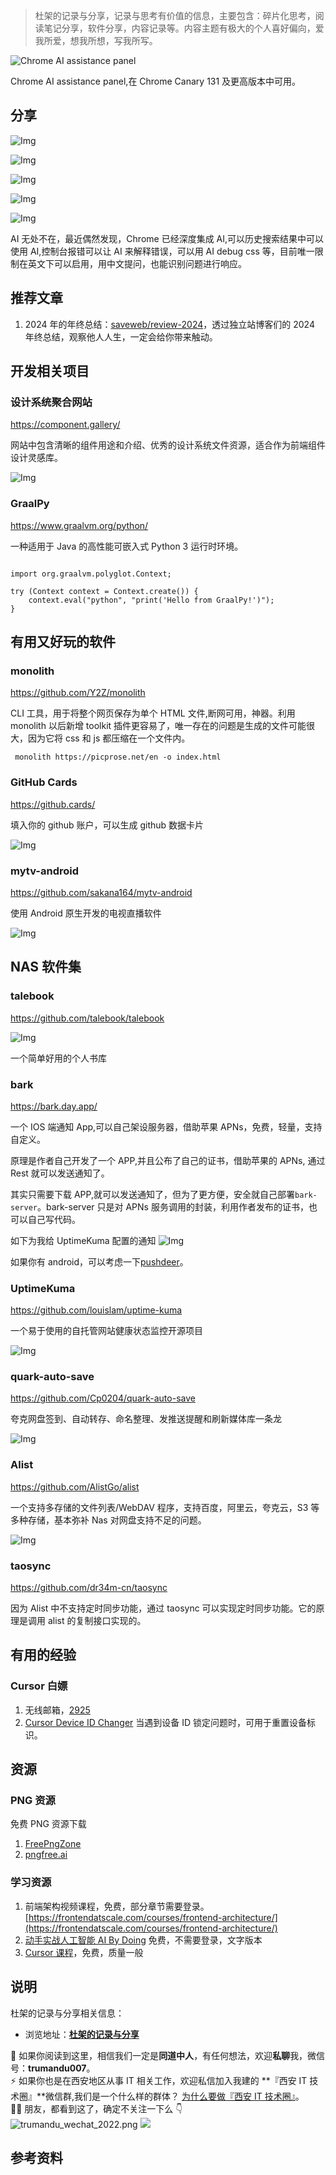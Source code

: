 > 杜架的记录与分享，记录与思考有价值的信息，主要包含：碎片化思考，阅读笔记分享，软件分享，内容记录等。内容主题有极大的个人喜好偏向，爱我所爱，想我所想，写我所写。

![Chrome AI assistance panel ](/images/杜架的记录与分享%28015期%29.md/img-20250115102753.png)

Chrome AI assistance panel,在 Chrome Canary 131 及更高版本中可用。

## 分享

![Img](/images/杜架的记录与分享%28015期%29.md/img-20250115102141.png)

![Img](/images/杜架的记录与分享%28015期%29.md/img-20250115101144.png)

![Img](/images/杜架的记录与分享%28015期%29.md/img-20250115101342.png)

![Img](/images/杜架的记录与分享%28015期%29.md/img-20250115104110.png)

![Img](/images/杜架的记录与分享%28015期%29.md/img-20250115101518.png)

AI 无处不在，最近偶然发现，Chrome 已经深度集成 AI,可以历史搜索结果中可以使用 AI,控制台报错可以让 AI 来解释错误，可以用 AI debug css 等，目前唯一限制在英文下可以启用，用中文提问，也能识别问题进行响应。

## 推荐文章

1. 2024 年的年终总结：[saveweb/review-2024](https://github.com/saveweb/review-2024)，透过独立站博客们的 2024 年终总结，观察他人人生，一定会给你带来触动。

## 开发相关项目

### 设计系统聚合网站

https://component.gallery/

网站中包含清晰的组件用途和介绍、优秀的设计系统文件资源，适合作为前端组件设计灵感库。

![Img](/images/杜架的记录与分享%28015期%29.md/img-20250109094050.png)

### GraalPy

https://www.graalvm.org/python/

一种适用于 Java 的高性能可嵌入式 Python 3 运行时环境。

```

import org.graalvm.polyglot.Context;

try (Context context = Context.create()) {
    context.eval("python", "print('Hello from GraalPy!')");
}

```

## 有用又好玩的软件

### monolith

https://github.com/Y2Z/monolith

CLI 工具，用于将整个网页保存为单个 HTML 文件,断网可用，神器。利用 monolith 以后新增 toolkit 插件更容易了，唯一存在的问题是生成的文件可能很大，因为它将 css 和 js 都压缩在一个文件内。

```
 monolith https://picprose.net/en -o index.html
```

### GitHub Cards

https://github.cards/

填入你的 github 账户，可以生成 github 数据卡片

![Img](/images/杜架的记录与分享%28015期%29.md/img-20250109094745.png)

### mytv-android

https://github.com/sakana164/mytv-android

使用 Android 原生开发的电视直播软件

![Img](/images/杜架的记录与分享%28015期%29.md/img-20250114161630.png)

## NAS 软件集

### talebook

https://github.com/talebook/talebook

![Img](/images/杜架的记录与分享%28015期%29.md/img-20250114155341.png)

一个简单好用的个人书库

### bark

https://bark.day.app/

一个 IOS 端通知 App,可以自己架设服务器，借助苹果 APNs，免费，轻量，支持自定义。

原理是作者自己开发了一个 APP,并且公布了自己的证书，借助苹果的 APNs, 通过 Rest 就可以发送通知了。

其实只需要下载 APP,就可以发送通知了，但为了更方便，安全就自己部署`bark-server`。bark-server 只是对 APNs 服务调用的封装，利用作者发布的证书，也可以自己写代码。

如下为我给 UptimeKuma 配置的通知
![Img](https://static.trumandu.top/yank-note-picgo-img-20250109221124.png)

如果你有 android，可以考虑一下[pushdeer](https://github.com/easychen/pushdeer)。

### UptimeKuma

https://github.com/louislam/uptime-kuma

一个易于使用的自托管网站健康状态监控开源项目

![Img](/images/杜架的记录与分享%28015期%29.md/img-20250114161843.png)

### quark-auto-save

https://github.com/Cp0204/quark-auto-save

夸克网盘签到、自动转存、命名整理、发推送提醒和刷新媒体库一条龙

![Img](/images/杜架的记录与分享%28015期%29.md/img-20250114160218.png)

### Alist

https://github.com/AlistGo/alist

一个支持多存储的文件列表/WebDAV 程序，支持百度，阿里云，夸克云，S3 等多种存储，基本弥补 Nas 对网盘支持不足的问题。

![Img](/images/杜架的记录与分享%28015期%29.md/img-20250114162431.png)

### taosync

https://github.com/dr34m-cn/taosync

因为 Alist 中不支持定时同步功能，通过 taosync 可以实现定时同步功能。它的原理是调用 alist 的复制接口实现的。

## 有用的经验

### Cursor 白嫖

1. 无线邮箱，[2925](https://2925.com/)
2. [Cursor Device ID Changer](https://github.com/fly8888/cursor_machine_id) 当遇到设备 ID 锁定问题时，可用于重置设备标识。

## 资源

### PNG 资源

免费 PNG 资源下载

1. [FreePngZone](https://freepngzone.com/index.html)
2. [pngfree.ai](https://pngfree.ai/)

### 学习资源

1. 前端架构视频课程，免费，部分章节需要登录。[https://frontendatscale.com/courses/frontend-architecture/](https://frontendatscale.com/courses/frontend-architecture/)
2. [动手实战人工智能 AI By Doing](https://aibydoing.com/) 免费，不需要登录，文字版本
3. [Cursor 课程](https://www.lookai.top/cn/cursor/instruction/instruction)，免费，质量一般

## 说明

杜架的记录与分享相关信息：

-   浏览地址：[**杜架的记录与分享**](http://blog.trumandu.top/categories/杜架的记录与分享/)

🙌 如果你阅读到这里，相信我们一定是**同道中人**，有任何想法，欢迎**私聊**我，微信号：**trumandu007**。<br />⚡️ 如果你也是在西安地区从事 IT 相关工作，欢迎私信加入我建的 **『西安 IT 技术圈』**微信群,我们是一个什么样的群体？ [为什么要做『西安 IT 技术圈』](https://mp.weixin.qq.com/s?__biz=MzI4NTMwNTQ5Mg==&mid=2247483684&idx=1&sn=4c1f96c16463601a7e220a06649f4cd3)。<br />👬🏻 朋友，都看到这了，确定不关注一下么 👇<br />
![trumandu_wechat_2022.png](http://static.trumandu.top/trumandu_wechat_2022.png)
![](https://static.trumandu.top/view_good_share.gif)

## 参考资料
